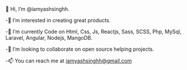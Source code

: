 👋 Hi, I’m @iamyashsinghh.

-👀 I’m interested in creating great products.

-🌱 I’m currently Code on Html, Css, Js, Reactjs, Sass, SCSS, Php, MySql, Laravel, Angular, Nodejs, MangoDB.

-💞️ I’m looking to collaborate on open source helping projects.

-📫 You can reach me at iamyashsinghh@gmail.com
